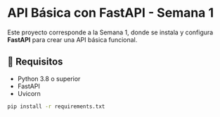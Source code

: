 # API Básica con FastAPI - Semana 1

Este proyecto corresponde a la Semana 1, donde se instala y configura **FastAPI** para crear una API básica funcional.

## 🚀 Requisitos

- Python 3.8 o superior
- FastAPI
- Uvicorn


```bash
pip install -r requirements.txt